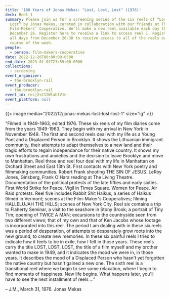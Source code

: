 ```yaml
---
title: '100 Years of Jonas Mekas: "Lost, Lost, Lost" (1976)'
deck: Reel 1
summary: Please join us for a screening series of the six reels of “Lost, Lost,
  Lost” by Jonas Mekas, curated in collaboration with our friends at The
  Film-Makers’ Cooperative. We'll make a new reel available each day the week of
  December 26. Register here to receive a link to access reel 1. Register for
  all days from December 26-30 to receive access to all of the reels over the
  course of the week.
people:
  - person: film-makers-cooperative
date: 2022-12-26T00:00:00-0500
end_date: 2023-01-01T23:59:00-0500
collections:
  - screening
event_organizer:
  - the-brooklyn-rail
event_producer:
  - the-brooklyn-rail
event_id: recj2sC12WlabfV1n
event_platform: null
---
```

{{< image media="2022/12/jonas-mekas-lost-lost-lost-1" size="lg" >}}

"Filmed in 1949-1963, edited 1976. These six reels of my film diaries come from the years 1949-1963. They begin with my arrival in New York in November 1949. The first and second reels deal with my life as a Young Poet and a Displaced Person in Brooklyn. It shows the Lithuanian immigrant community, their attempts to adapt themselves to a new land and their tragic efforts to regain independance for their native country. It shows my own frustrations and anxieties and the decision to leave Brooklyn and move to Manhattan. Reel three and reel four deal with my life in Manhattan on Orchard Street and East 13th St. First contacts with New York poetry and filmmaking communities. Robert Frank shooting THE SIN OF JESUS. LeRoy Jones, Ginsberg, Frank O'Hara reading at The Living Theatre. Documentation of the political protests of the late fifties and early sixties. First World Strike for Peace. Vigil in Times Square. Women for Peace. Air Raid protests. Reel five includes Rabbit Shit Haikus, a series of Haikus filmed in Vermont; scenes at the Film-Maker's Cooperatives; filming HALLELUJAH THE HILLS; scenes of New York City. Reel six contains a trip to Flaherty Seminar, a visit to the seashore in Stony Brook; a portrait of Tiny Tim; opening of TWICE A MAN; excursions to the countryside seen from two different views; that of my own and that of Ken Jacobs whose footage is incorporated into this reel. The period I am dealing with in these six reels was a period of desperation, of attempts to desparately grow roots into the new ground, to create new memories. In these six painful reels I tried to indicate how it feels to be in exile, how I felt in those years. These reels carry the title LOST, LOST, LOST, the title of a film myself and my brother wanted to make in 1949, and it indicates the mood we were in, in those years. It describes the mood of a Displaced Person who hasn't yet forgotten the native country but hasn't gained a new one. The sixth reel is a transitional reel where we begin to see some relaxation, where I begin to find moments of happiness. New life begins. What happens later, you'll have to see the next installment of reels ..." 

– J.M., March 31, 1976. Jonas Mekas